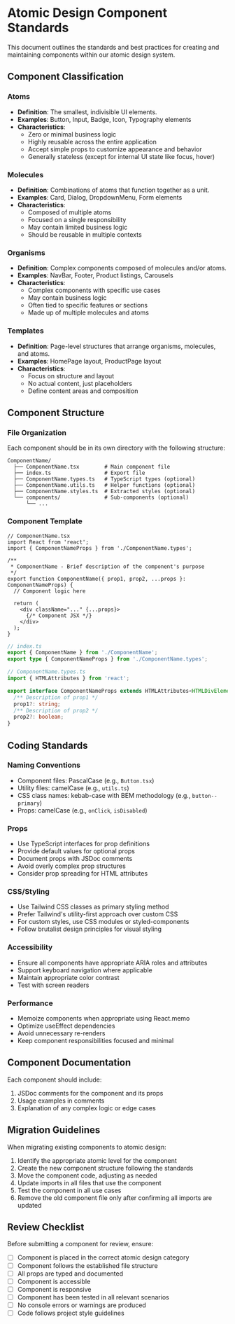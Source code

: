 # Atomic Design Component Standards

This document outlines the standards and best practices for creating and maintaining components within our atomic design system.

## Component Classification

### Atoms
- **Definition**: The smallest, indivisible UI elements.
- **Examples**: Button, Input, Badge, Icon, Typography elements
- **Characteristics**:
  - Zero or minimal business logic
  - Highly reusable across the entire application
  - Accept simple props to customize appearance and behavior
  - Generally stateless (except for internal UI state like focus, hover)

### Molecules
- **Definition**: Combinations of atoms that function together as a unit.
- **Examples**: Card, Dialog, DropdownMenu, Form elements
- **Characteristics**:
  - Composed of multiple atoms
  - Focused on a single responsibility
  - May contain limited business logic
  - Should be reusable in multiple contexts

### Organisms
- **Definition**: Complex components composed of molecules and/or atoms.
- **Examples**: NavBar, Footer, Product listings, Carousels
- **Characteristics**:
  - Complex components with specific use cases
  - May contain business logic
  - Often tied to specific features or sections
  - Made up of multiple molecules and atoms

### Templates
- **Definition**: Page-level structures that arrange organisms, molecules, and atoms.
- **Examples**: HomePage layout, ProductPage layout
- **Characteristics**:
  - Focus on structure and layout
  - No actual content, just placeholders
  - Define content areas and composition

## Component Structure

### File Organization
Each component should be in its own directory with the following structure:

```
ComponentName/
  ├── ComponentName.tsx        # Main component file
  ├── index.ts                 # Export file
  ├── ComponentName.types.ts   # TypeScript types (optional)
  ├── ComponentName.utils.ts   # Helper functions (optional)
  ├── ComponentName.styles.ts  # Extracted styles (optional)
  └── components/              # Sub-components (optional)
      └── ...
```

### Component Template

```tsx
// ComponentName.tsx
import React from 'react';
import { ComponentNameProps } from './ComponentName.types';

/**
 * ComponentName - Brief description of the component's purpose
 */
export function ComponentName({ prop1, prop2, ...props }: ComponentNameProps) {
  // Component logic here
  
  return (
    <div className="..." {...props}>
      {/* Component JSX */}
    </div>
  );
}
```

```ts
// index.ts
export { ComponentName } from './ComponentName';
export type { ComponentNameProps } from './ComponentName.types';
```

```ts
// ComponentName.types.ts
import { HTMLAttributes } from 'react';

export interface ComponentNameProps extends HTMLAttributes<HTMLDivElement> {
  /** Description of prop1 */
  prop1?: string;
  /** Description of prop2 */
  prop2?: boolean;
}
```

## Coding Standards

### Naming Conventions
- Component files: PascalCase (e.g., `Button.tsx`)
- Utility files: camelCase (e.g., `utils.ts`)
- CSS class names: kebab-case with BEM methodology (e.g., `button--primary`)
- Props: camelCase (e.g., `onClick`, `isDisabled`)

### Props
- Use TypeScript interfaces for prop definitions
- Provide default values for optional props
- Document props with JSDoc comments
- Avoid overly complex prop structures
- Consider prop spreading for HTML attributes

### CSS/Styling
- Use Tailwind CSS classes as primary styling method
- Prefer Tailwind's utility-first approach over custom CSS
- For custom styles, use CSS modules or styled-components
- Follow brutalist design principles for visual styling

### Accessibility
- Ensure all components have appropriate ARIA roles and attributes
- Support keyboard navigation where applicable
- Maintain appropriate color contrast
- Test with screen readers

### Performance
- Memoize components when appropriate using React.memo
- Optimize useEffect dependencies
- Avoid unnecessary re-renders
- Keep component responsibilities focused and minimal

## Component Documentation
Each component should include:

1. JSDoc comments for the component and its props
2. Usage examples in comments
3. Explanation of any complex logic or edge cases

## Migration Guidelines
When migrating existing components to atomic design:

1. Identify the appropriate atomic level for the component
2. Create the new component structure following the standards
3. Move the component code, adjusting as needed
4. Update imports in all files that use the component
5. Test the component in all use cases
6. Remove the old component file only after confirming all imports are updated

## Review Checklist
Before submitting a component for review, ensure:

- [ ] Component is placed in the correct atomic design category
- [ ] Component follows the established file structure
- [ ] All props are typed and documented
- [ ] Component is accessible
- [ ] Component is responsive
- [ ] Component has been tested in all relevant scenarios
- [ ] No console errors or warnings are produced
- [ ] Code follows project style guidelines 
